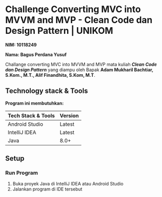 # Challenge Converting MVC into MVVM and MVP - Clean Code dan Design Pattern | UNIKOM

**NIM: 10118249**

**Nama: Bagus Perdana Yusuf**

Challange converting MVC into MVVM and MVP mata kuliah **_Clean Code dan Design Pattern_** yang diampu oleh Bapak **Adam Mukharil Bachtiar, S.Kom., M.T., Alif Finandhita, S.Kom, M.T**.

## Technology stack & Tools

**Program ini membutuhkan:**

| Tech Stack & Tools | Version |
| ------------------ | ------- |
| Android Studio     | Latest  |
| IntelliJ IDEA      | Latest  |
| Java               | 8.0+    |

## Setup

### Run Program

1. Buka proyek Java di IntelliJ IDEA atau Android Studio
2. Jalankan program di IDE tersebut
